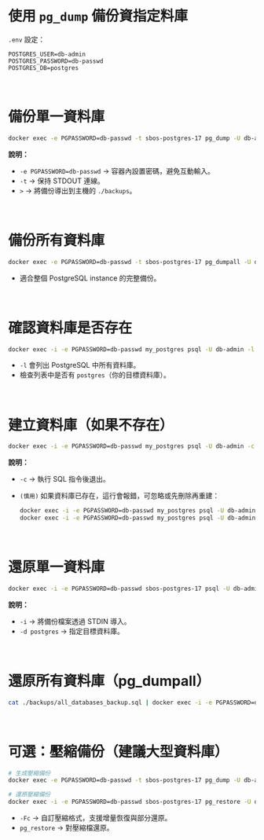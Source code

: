 # 使用 `pg_dump` 備份資指定料庫

`.env` 設定：
```
POSTGRES_USER=db-admin
POSTGRES_PASSWORD=db-passwd
POSTGRES_DB=postgres
```

<br>

# 備份單一資料庫

```bash
docker exec -e PGPASSWORD=db-passwd -t sbos-postgres-17 pg_dump -U db-admin postgres > ./backups/postgres_backup.sql
```

**說明：**

* `-e PGPASSWORD=db-passwd` → 容器內設置密碼，避免互動輸入。
* `-t` → 保持 STDOUT 連線。
* `>` → 將備份導出到主機的 `./backups`。

<br>

# 備份所有資料庫

```bash
docker exec -e PGPASSWORD=db-passwd -t sbos-postgres-17 pg_dumpall -U db-admin > ./backups/all_databases_backup.sql
```

* 適合整個 PostgreSQL instance 的完整備份。

<br>

# 確認資料庫是否存在

```bash
docker exec -i -e PGPASSWORD=db-passwd my_postgres psql -U db-admin -l
```

* `-l` 會列出 PostgreSQL 中所有資料庫。
* 檢查列表中是否有 `postgres`（你的目標資料庫）。

<br>

# 建立資料庫（如果不存在）

```bash
docker exec -i -e PGPASSWORD=db-passwd my_postgres psql -U db-admin -c "CREATE DATABASE postgres;"
```

**說明：**

* `-c` → 執行 SQL 指令後退出。
* `(慎用)` 如果資料庫已存在，這行會報錯，可忽略或先刪除再重建：

  ```bash
  docker exec -i -e PGPASSWORD=db-passwd my_postgres psql -U db-admin -c "DROP DATABASE IF EXISTS postgres;"
  docker exec -i -e PGPASSWORD=db-passwd my_postgres psql -U db-admin -c "CREATE DATABASE postgres;"
  ```

<br>

# 還原單一資料庫

```bash
docker exec -i -e PGPASSWORD=db-passwd sbos-postgres-17 psql -U db-admin -d postgres < ./backups/postgres_backup.sql
```

**說明：**

* `-i` → 將備份檔案透過 STDIN 導入。
* `-d postgres` → 指定目標資料庫。

<br>

# 還原所有資料庫（pg\_dumpall）

```bash
cat ./backups/all_databases_backup.sql | docker exec -i -e PGPASSWORD=db-passwd sbos-postgres-17 psql -U db-admin
```

<br>

# 可選：壓縮備份（建議大型資料庫）

```bash
# 生成壓縮備份
docker exec -e PGPASSWORD=db-passwd -t sbos-postgres-17 pg_dump -U db-admin -Fc postgres > ./backups/postgres_backup.dump

# 還原壓縮備份
docker exec -i -e PGPASSWORD=db-passwd sbos-postgres-17 pg_restore -U db-admin -d postgres < ./backups/postgres_backup.dump
```

* `-Fc` → 自訂壓縮格式，支援增量恢復與部分還原。
* `pg_restore` → 對壓縮檔還原。

<br>
